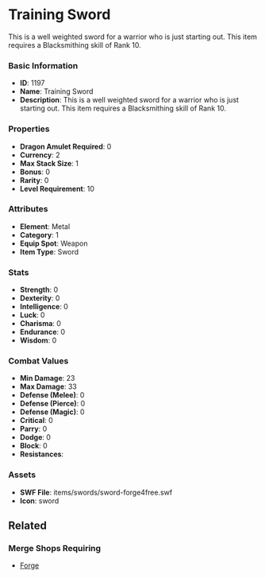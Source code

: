 # Training Sword

This is a well weighted sword for a warrior who is just starting out. This item requires a Blacksmithing skill of Rank 10.

### Basic Information

- **ID**: 1197
- **Name**: Training Sword
- **Description**: This is a well weighted sword for a warrior who is just starting out. This item requires a Blacksmithing skill of Rank 10.

### Properties

- **Dragon Amulet Required**: 0
- **Currency**: 2
- **Max Stack Size**: 1
- **Bonus**: 0
- **Rarity**: 0
- **Level Requirement**: 10

### Attributes

- **Element**: Metal
- **Category**: 1
- **Equip Spot**: Weapon
- **Item Type**: Sword

### Stats

- **Strength**: 0
- **Dexterity**: 0
- **Intelligence**: 0
- **Luck**: 0
- **Charisma**: 0
- **Endurance**: 0
- **Wisdom**: 0

### Combat Values

- **Min Damage**: 23
- **Max Damage**: 33
- **Defense (Melee)**: 0
- **Defense (Pierce)**: 0
- **Defense (Magic)**: 0
- **Critical**: 0
- **Parry**: 0
- **Dodge**: 0
- **Block**: 0
- **Resistances**: 

### Assets

- **SWF File**: items/swords/sword-forge4free.swf
- **Icon**: sword

## Related

### Merge Shops Requiring

- [Forge](../merge-shops/32-forge.md)


